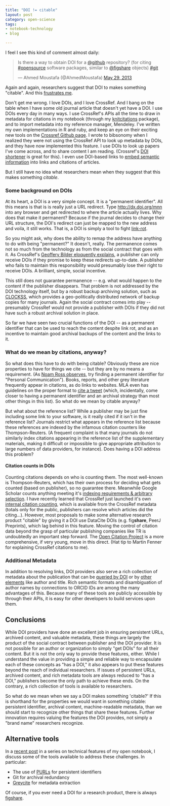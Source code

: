 ```yaml
---
title: "DOI != citable"
layout: post
category: open-science
tags: 
- notebook-technology
- blog

---
```




I feel I see this kind of comment almost daily:

<blockquote class="twitter-tweet" data-partner="tweetdeck"><p>Is there a way to obtain DOI for a <a href="https://twitter.com/github">@github</a> repository? (for citing <a href="https://twitter.com/search?q=%23opensource&amp;src=hash">#opensource</a> software packages, similar to <a href="https://twitter.com/figshare">@figshare</a> objects) <a href="https://twitter.com/search?q=%23git&amp;src=hash">#git</a></p>&mdash; Ahmed Moustafa (@AhmedMoustafa) <a href="https://twitter.com/AhmedMoustafa/statuses/339727912896954369">May 29, 2013</a></blockquote>
<script async src="//platform.twitter.com/widgets.js" charset="utf-8"></script>

Again and again, researchers suggest that  DOI to makes something
"citable".  And this [frustrates me](https://twitter.com/cboettig/status/337986074624282624).

Don't get me wrong.  I love DOIs, and I love CrossRef.  And I bang on
the table when I have some old journal article that doesn't yet have
a DOI.  I use DOIs every day in many ways.  I use CrossRef's APIs all
the time to draw in metadata for citations in my notebook (through my
[knitcitations](http://github.com/cboettig/knitcitations) package), and to import metadata into my reference
manager, Mendeley.  I've written my own implementations in R and
ruby, and keep an eye on their exciting new tools on the [Crossref
Github page](https://github.com/crossref).  I wrote to bibsonomy when I realized they were not
using the CrossRef API to look up metadata by DOIs, and they have now
implemented this feature.  I use DOIs to look up papers I've come across,
and to share content I am reading. (Crossref's [DOI shortener](http://shortdoi.org/) is great
for this).  I even use DOI-based links to [embed semantic information](http://carlboettiger.info/2013/02/22/semantic-citations-for-the-notebook-and-knitr.html)
into links and citations of articles.



But I still have no idea what researchers mean when they suggest that
this makes something _citable_.

### Some background on DOIs

At its heart, a DOI is a very simple concept.  It is a "permanent
identifier".  All this means is that is is really just a URL redirect.
Type http://dx.doi.org/mnn into any browser and get redirected to where
the article actually lives.  Why does that make it permanent?  Because if
the journal decides to change their URL structure, the DOI's redirect
can just be mapped to the new address and voila, it still works. That is,
a DOI is simply a tool to fight [link-rot](https://en.wikipedia.org/wiki/Link_rot).


So you might ask, why does the ability to remap the address have anything
to do with being "permanent?"  It doesn't, really.  The permanence comes
not so much from the technology as from the social contract that goes with
it.  As CrossRef's [Geoffery Bilder eloquently explains](http://blogs.plos.org/mfenner/2009/02/17/interview_with_geoffrey_bilder/), a publisher
can only receive DOIs if they promise to keep these redirects up-to-date.
A publisher who fails to maintain this responsibility would presumably
lose their right to receive DOIs.  A brilliant, simple, social incentive.

This still does not guarantee permanence -- e.g. what would happen to the
content if the publisher disappears.  That problem is not addressed by the
DOI technology itself, but by a robust backup archiving solution, such as
[CLOCKSS](http://clockss.org), which provides a geo-politically distributed
network of backup copies for many journals.  Again the social contract
comes into play -- presumably CrossRef would not provide a publisher
with DOIs if they did not have such a robust archival solution in place.


So far we have seen two crucial functions of the DOI -- as a permanent
identifier that can be used to reach the content despite link rot,
and as an incentive to maintain good archival backups of the content
and the links to it.

### What do we mean by citations, anyway?


So what does this have to do with being citable?  Obviously these are
nice properties to have for things we cite -- but they are by no means
a requirement.  (As [Noam Ross observes](https://twitter.com/noamross/status/337987521243918337), try finding a permanent
identifier for "Personal Communication"). Books, reports, and other
grey literature frequently appear in citations, as do links to websites.
MLA even has guidelines on the proper format to [cite a tweet](http://www.mla.org/style/handbook_faq/cite_a_tweet) (which,
incidentally, come closer to having a permanent identifier and an archival
strategy than most other things in this list).  So what do we mean by
citable anyway?

But what about the reference list?  While a publisher may be just fine
including some link to your software, is it really cited if it isn't in
the reference list?  Journals restrict what appears in the reference list
because these references are indexed by the infamous citation counters
like Thompson-Reuters. (A frequent complaint is that many journals
do not similarly index citations appearing in the reference list of
the supplementary materials, making it difficult or impossible to give
appropriate attribution to large numbers of data providers, for instance).
Does having a DOI address this problem? 

#### Citation counts in DOIs

Counting citations depends on who is counting them.  The most well-known
is Thompson-Reuters, which has their own process for deciding what gets
counted (based on publisher), so no guarantee there.  Meanwhile Google
Scholar counts anything meeting it's [indexing requirements & arbitrary
selection](http://carlboettiger.info/2012/11/23/citing-lab-notebook-entries.html).
I have recently learned that CrossRef just launched it's own [internal
citation counting](https://github.com/articlemetrics/alm/wiki/Crossref),
which is available from the CrossRef metadata (totals only for the
public, publishers can resolve which articles did the citing...).
However, most proposals to make some alternative research product
"citable" by giving it a DOI use DataCite DOIs (e.g. fig**share**,
PeerJ Preprints), which lag behind in this feature.  Moving the control
of citation data beyond the grasp of particular publishing companies
like TR is undoubtedly an important step forward.  The [Open Citation
Project](http://www.jisc.ac.uk/whatwedo/programmes/inf11/jiscexpo/jiscopencitation.aspx)
is a more comprehensive, if very young, move in this direct.  (Hat tip
to Martin Fenner for explaining CrossRef citations to me).

### Additional Metadata

In addition to resolving links, DOI providers also serve a rich collection
of metadata about the publication that can be [queried by DOI](http://www.crosscite.org/cn/) or
by [other elements](https://github.com/CrossRef/cr-search) like author and title.  Rich semantic formats and
disambiguation of author names by connections to ORCID IDs are among
the many advantages of this.  Because many of these tools are publicly
accessible by through their APIs, it is easy for other developers to
build services upon them.

## Conclusions

While DOI providers have done an excellent job in ensuring persistent
URLs, archived content, and valuable metadata, these things are largely
the product of the social contract between publisher and the DOI provider.
It is not possible for an author or organization to simply "get DOIs"
for all their content. But it is not the only way to provide these
features, either.  While I understand the value in providing a simple
and reliable way to encapsulate each of these concepts as "has a DOI,"
it also appears to put these features beyond the reach of individual
researchers. If issues of persistent URLs, archived content, and rich
metadata tools are always reduced to "has a DOI," publishers become the
only path to achieve these ends. On the contrary, a rich collection of
tools is available to researchers.

So what do we mean when we say a DOI makes something 'citable?'  If this
is shorthand for the properties we would want in something citable:
persistent identifier, archival content, machine-readable metadata, than
we should start to recognize other things that share these features.
Further innovation requires valuing the features the DOI provides,
not simply a "brand name" researchers recognize.



## Alternative tools

In a [recent
post](http://purl.org/cboettig/2013/05/31/notebook-features-digital-archiving)
in a series on technical features of my open notebook, I discuss some
of the tools available to address these challenges. In particular:

* The use of [PURLs](http://en.wikipedia.org/wiki/Persistent_uniform_resource_locator) for persistent identifiers
* Git for archival redundancy
* [Greycite](http://greycite.knowledgeblog.org) for metadata extraction


Of course, if you ever need a DOI for a research product, there is always [figshare](http://figshare.com).  





